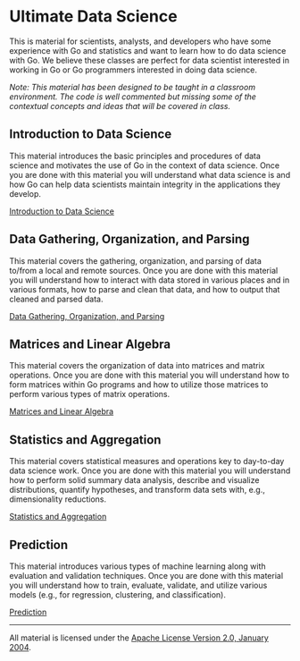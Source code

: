 # Ultimate Data Science
This is material for scientists, analysts, and developers who have some experience with Go and statistics and want to learn how to do data science with Go. We believe these classes are perfect for data scientist interested in working in Go or Go programmers interested in doing data science.

*Note: This material has been designed to be taught in a classroom environment. The code is well commented but missing some of the contextual concepts and ideas that will be covered in class.*

## Introduction to Data Science
This material introduces the basic principles and procedures of data science and motivates the use of Go in the context of data science.  Once you are done with this material you will understand what data science is and how Go can help data scientists maintain integrity in the applications they develop. 

[Introduction to Data Science](introduction/README.md)

## Data Gathering, Organization, and Parsing
This material covers the gathering, organization, and parsing of data to/from a local and remote sources.  Once you are done with this material you will understand how to interact with data stored in various places and in various formats, how to parse and clean that data, and how to output that cleaned and parsed data.

[Data Gathering, Organization, and Parsing](data_gathering/README.md)

## Matrices and Linear Algebra
This material covers the organization of data into matrices and matrix operations.  Once you are done with this material you will understand how to form matrices within Go programs and how to utilize those matrices to perform various types of matrix operations.

[Matrices and Linear Algebra](matrices/README.md)

## Statistics and Aggregation
This material covers statistical measures and operations key to day-to-day data science work.  Once you are done with this material you will understand how to perform solid summary data analysis, describe and visualize distributions, quantify hypotheses, and transform data sets with, e.g., dimensionality reductions.

[Statistics and Aggregation](statistics/README.md)

## Prediction
This material introduces various types of machine learning along with evaluation and validation techniques.  Once you are done with this material you will understand how to train, evaluate, validate, and utilize various models (e.g., for regression, clustering, and classification).

[Prediction](prediction/README.md)

___
All material is licensed under the [Apache License Version 2.0, January 2004](http://www.apache.org/licenses/LICENSE-2.0).
